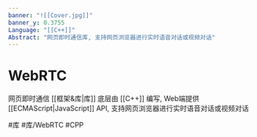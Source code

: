 ```yaml
---
banner: "![[Cover.jpg]]"
banner_y: 0.3755
Language: "[[C++]]"
Abstract: "网页即时通信库, 支持网页浏览器进行实时语音对话或视频对话"
---
```


# WebRTC
网页即时通信 [[框架&库|库]] 底层由 [[C++]] 编写, Web端提供 [[ECMAScript|JavaScript]] API, 支持网页浏览器进行实时语音对话或视频对话



#库 #库/WebRTC #CPP